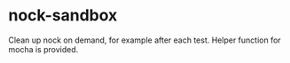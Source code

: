 # nock-sandbox
Clean up nock on demand, for example after each test. Helper function for mocha is provided.
